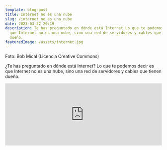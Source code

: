 ```yaml
---
template: blog-post
title: Internet no es una nube
slug: /internet_no_es_una_nube
date: 2023-03-22 20:19
description: Te has preguntado en dónde está Internet Lo que te podemos decir es
  que Internet no es una nube, sino una red de servidores y cables que tienen
  dueño.
featuredImage: /assets/internet.jpg
---
```

F﻿oto: Bob Mical (Licencia Creative Commons)

¿Te has preguntado en dónde está Internet? Lo que te podemos decir es que Internet no es una nube, sino una red de servidores y cables que tienen dueño.

<iframe src="https://podcasters.spotify.com/pod/show/hectorpina/embed/episodes/Internet-no-es-una-nube-e20uhhu" height="200px" width="100%" frameborder="0" scrolling="no"></iframe>